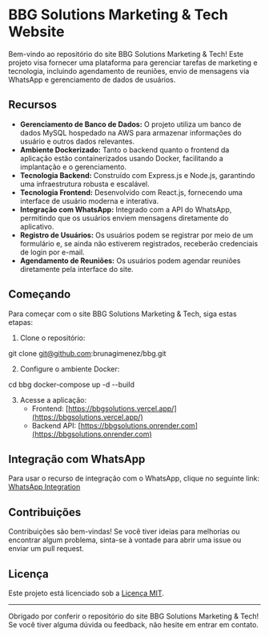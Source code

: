 # BBG Solutions Marketing & Tech Website

Bem-vindo ao repositório do site BBG Solutions Marketing & Tech! Este projeto visa fornecer uma plataforma para gerenciar tarefas de marketing e tecnologia, incluindo agendamento de reuniões, envio de mensagens via WhatsApp e gerenciamento de dados de usuários.

## Recursos

- **Gerenciamento de Banco de Dados:** O projeto utiliza um banco de dados MySQL hospedado na AWS para armazenar informações do usuário e outros dados relevantes.
- **Ambiente Dockerizado:** Tanto o backend quanto o frontend da aplicação estão containerizados usando Docker, facilitando a implantação e o gerenciamento.
- **Tecnologia Backend:** Construído com Express.js e Node.js, garantindo uma infraestrutura robusta e escalável.
- **Tecnologia Frontend:** Desenvolvido com React.js, fornecendo uma interface de usuário moderna e interativa.
- **Integração com WhatsApp:** Integrado com a API do WhatsApp, permitindo que os usuários enviem mensagens diretamente do aplicativo.
- **Registro de Usuários:** Os usuários podem se registrar por meio de um formulário e, se ainda não estiverem registrados, receberão credenciais de login por e-mail.
- **Agendamento de Reuniões:** Os usuários podem agendar reuniões diretamente pela interface do site.

## Começando

Para começar com o site BBG Solutions Marketing & Tech, siga estas etapas:

1. Clone o repositório:

git clone git@github.com:brunagimenez/bbg.git


2. Configure o ambiente Docker:

cd bbg
docker-compose up -d --build


3. Acesse a aplicação:
   - Frontend: [https://bbgsolutions.vercel.app/](https://bbgsolutions.vercel.app/)
   - Backend API: [https://bbgsolutions.onrender.com](https://bbgsolutions.onrender.com)

## Integração com WhatsApp

Para usar o recurso de integração com o WhatsApp, clique no seguinte link:
[WhatsApp Integration](https://web.whatsapp.com/send?phone=5519981470760)

## Contribuições

Contribuições são bem-vindas! Se você tiver ideias para melhorias ou encontrar algum problema, sinta-se à vontade para abrir uma issue ou enviar um pull request.

## Licença

Este projeto está licenciado sob a [Licença MIT](LICENSE).

---

Obrigado por conferir o repositório do site BBG Solutions Marketing & Tech! Se você tiver alguma dúvida ou feedback, não hesite em entrar em contato.
